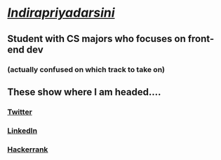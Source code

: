 # [***Indirapriyadarsini***](https://github.com/indirapriyadarsini-g)

## Student with CS majors who focuses on front-end dev 
### (actually confused on which track to take on)

## These show where I am headed....

### [Twitter](https://twitter.com/Ira__gk)
### [LinkedIn](https://www.linkedin.com/in/indira-priya-darsini-g-4678441b6/)
### [Hackerrank](https://www.hackerrank.com/indirapriyadars5)
